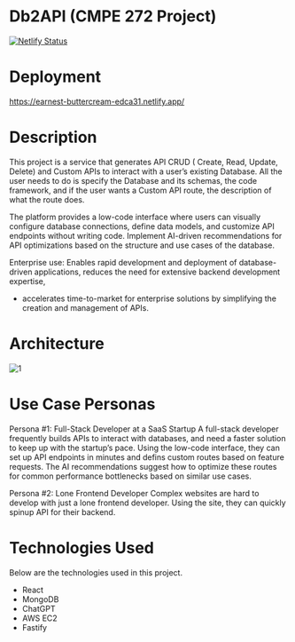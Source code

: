 # Db2API (CMPE 272 Project)
[![Netlify Status](https://api.netlify.com/api/v1/badges/decd005f-c984-4615-a242-ccd4730fc1ab/deploy-status)](https://app.netlify.com/sites/earnest-buttercream-edca31/deploys)

# Deployment
https://earnest-buttercream-edca31.netlify.app/
# Description

This project is a service that generates API CRUD ( Create, Read, Update, Delete) and Custom APIs to interact with a user’s existing Database. All the user needs to do is specify the Database and its schemas, the code framework, and if the user wants a Custom API route, the description of what the route does.

The platform provides a low-code interface where users can visually configure database connections, define data models, and customize API endpoints without writing code. Implement AI-driven recommendations for API optimizations based on the structure and use cases of the database.

Enterprise use: Enables rapid development and deployment of database-driven applications, reduces the need for extensive backend development expertise,

- accelerates time-to-market for enterprise solutions by simplifying the creation and management of APIs.

# Architecture
![1](https://github.com/user-attachments/assets/d9c81974-7c94-4822-b14e-b50898bda94b)



# Use Case Personas
Persona #1: Full-Stack Developer at a SaaS Startup
A full-stack developer frequently builds APIs to interact with databases, and need a faster solution to keep up with the startup’s pace. Using the low-code interface, they can set up API endpoints in minutes and defins custom routes based on feature requests. The AI recommendations suggest how to optimize these routes for common performance bottlenecks based on similar use cases.

Persona #2: Lone Frontend Developer
Complex websites are hard to develop with just a lone frontend developer. Using the site, they can quickly spinup API for their backend.

# Technologies Used

Below are the technologies used in this project.
- React
- MongoDB
- ChatGPT
- AWS EC2
- Fastify
